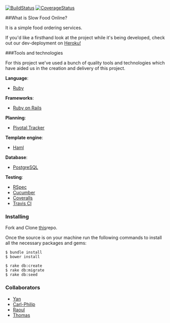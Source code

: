 [![BuildStatus](https://travis-ci.org/CraftAcademy/slow_food_online.svg?branch=development)](https://travis-ci.org/CraftAcademy/slow_food_online)
[![CoverageStatus](https://coveralls.io/repos/github/CraftAcademy/slow_food_online/badge.svg?branch=development)](https://coveralls.io/github/CraftAcademy/slow_food_online?branch=development)

##What is Slow Food Online?

It is a simple food ordering services.

If you'd like a firsthand look at the project while it's being developed, check out our dev-deployment on [Heroku!](http://sf-development.herokuapp.com/)

###Tools and technologies

For this project we've used a bunch of quality tools and technologies which have aided us in the creation
and delivery of this project.

**Language**:
* [Ruby](https://www.ruby-lang.org/)

**Frameworks**:
* [Ruby on Rails](http://rubyonrails.org/)

**Planning**:
* [Pivotal Tracker](https://www.pivotaltracker.com/n/projects/1609537)

**Template engine**:
* [Haml](http://haml.info/)

**Database**:
* [PostgreSQL](https://www.postgresql.org/)

**Testing**:
* [RSpec](http://rspec.info/)
* [Cucumber](https://cucumber.io/)
* [Coveralls](https://coveralls.io/)
* [Travis CI](https://travis-ci.org/)

### Installing
Fork and Clone [this](https://github.com/CraftAcademy/slow_food_online.git)repo.

Once the source is on your machine run the following commands to install all the necessary packages and gems:

```
$ bundle install
$ bower install

$ rake db:create
$ rake db:migrate
$ rake db:seed
```

### Collaborators
* [Yan](https://github.com/flamesoft)
* [Carl-Philip](https://github.com/callea2)
* [Raoul](https://github.com/diraulo)
* [Thomas](https://github.com/tochman)
